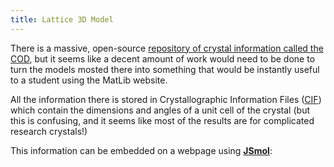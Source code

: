 ```yaml
---
title: Lattice 3D Model
---
```



There is a massive, open-source [repository of crystal information called the COD](https://www.crystallography.net/cod/browse.html), but it seems like a decent amount of work would need to be done to turn the models mosted there into something that would be instantly useful to a student using the MatLib website.

All the information there is stored in Crystallographic Information Files ([CIF](https://en.wikipedia.org/wiki/Crystallographic_Information_File)) which contain the dimensions and angles of a unit cell of the crystal (but this is confusing, and it seems like most of the results are for complicated research crystals!)

This information can be embedded on a webpage using [**JSmol**](https://wiki.jmol.org/index.php/Jmol_PHP):

<div id="JmolDiv" style="width: 30vw, height: 30vw"></div>

<script type="text/javascript" src="../jsmol/jsmol/JSmol.min.js"></script>

<script type="text/javascript">
    var myJmol = 'myJmol';
    var Info = {
        width: "100%",
        height: "100%",
        color: "#FFFFFF",
        serverURL: "../jsmol/jsmol/php/jsmol.php",
        j2sPath: "../jsmol/jsmol/j2s",
        script: "load DATA https://www.crystallography.net/cod/4313209.cif@201982",
    }
    $(document).ready(function(){
        Jmol.script(myJmol, 'load ../model/caffeine.xyz');
        $('#JmolDiv').html( Jmol.getAppletHtml(myJmol, Info) );
        });
        
</script>